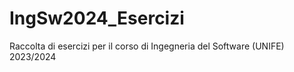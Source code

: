# IngSw2024_Esercizi
Raccolta di esercizi per il corso di Ingegneria del Software (UNIFE) 2023/2024
